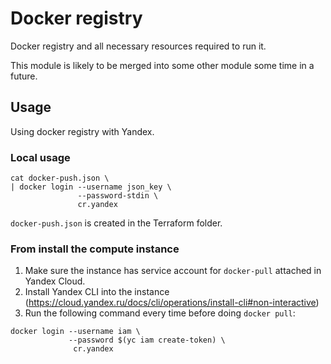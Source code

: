 # Docker registry

Docker registry and all necessary resources required to run it.

This module is likely to be merged into some other module some time in a future.

## Usage

Using docker registry with Yandex.

### Local usage
```commandline
cat docker-push.json \
| docker login --username json_key \
               --password-stdin \
               cr.yandex
```
`docker-push.json` is created in the Terraform folder.

### From install the compute instance
1. Make sure the instance has service account for `docker-pull` attached in Yandex Cloud.
2. Install Yandex CLI into the instance (https://cloud.yandex.ru/docs/cli/operations/install-cli#non-interactive)
3. Run the following command every time before doing `docker pull`:
```commandline
docker login --username iam \
             --password $(yc iam create-token) \
              cr.yandex
```
